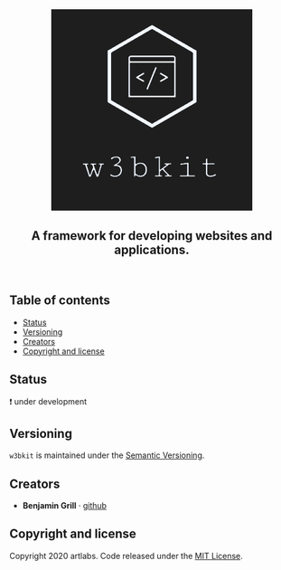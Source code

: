 
<div align='center'>
  <a href='#'>
    <img src='misc/logo.png' alt='logo'>
  </a>
</div>

<h2 align='center'>
  A framework for developing websites and applications.
</h2>

<br>

## Table of contents

- [Status](#status)
- [Versioning](#versioning)
- [Creators](#creators)
- [Copyright and license](#copyright-and-license)

## Status

:exclamation: under development

## Versioning

`w3bkit` is maintained under the [Semantic Versioning](https://semver.org/).

## Creators

- **Benjamin Grill**  · [github](https://github.com/artlabs)

## Copyright and license

Copyright 2020 artlabs. Code released under the [MIT License](LICENSE).
